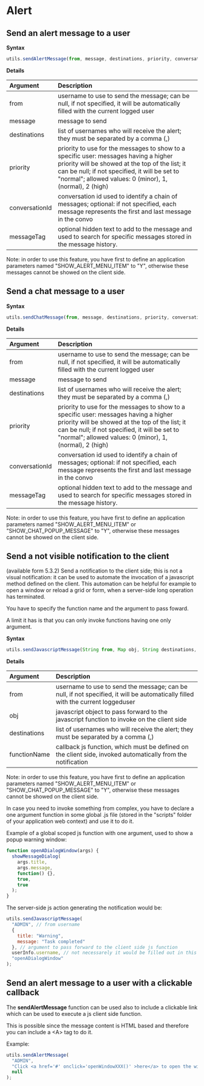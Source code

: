 # Alert

## Send an alert message to a user

**Syntax**

```javascript
utils.sendAlertMessage(from, message, destinations, priority, conversationId, messageTag)
```

**Details**

| Argument | Description |
| :--- | :--- |
| from | username to use to send the message; can be null, if not specified, it will be automatically filled with the current logged user |
| message | message to send |
| destinations | list of usernames who will receive the alert; they must be separated by a comma \(,\) |
| priority | priority to use for the messages to show to a specific user: messages having a higher priority will be showed at the top of the list; it can be null; if not specified, it will be set to "normal"; allowed values: 0 \(minor\), 1, \(normal\), 2 \(high\) |
| conversationId | conversation id used to identify a chain of messages; optional: if not specified, each message represents the first and last message in the convo |
| messageTag | optional hidden text to add to the message and used to search for specific messages stored in the message history. |

Note: in order to use this feature, you have first to define an application parameters named "SHOW\_ALERT\_MENU\_ITEM" to "Y", otherwise these messages cannot be showed on the client side.

## Send a chat message to a user

**Syntax**

```javascript
utils.sendChatMessage(from, message, destinations, priority, conversationId, messageTag)
```

**Details**

| Argument | Description |
| :--- | :--- |
| from | username to use to send the message; can be null, if not specified, it will be automatically filled with the current logged user |
| message | message to send |
| destinations | list of usernames who will receive the alert; they must be separated by a comma \(,\) |
| priority | priority to use for the messages to show to a specific user: messages having a higher priority will be showed at the top of the list; it can be null; if not specified, it will be set to "normal"; allowed values: 0 \(minor\), 1, \(normal\), 2 \(high\) |
| conversationId | conversation id used to identify a chain of messages; optional: if not specified, each message represents the first and last message in the convo |
| messageTag | optional hidden text to add to the message and used to search for specific messages stored in the message history. |

Note: in order to use this feature, you have first to define an application parameters named "SHOW\_ALERT\_MENU\_ITEM" or "SHOW\_CHAT\_POPUP\_MESSAGE" to "Y", otherwise these messages cannot be showed on the client side.

## Send a not visible notification to the client

\(available form 5.3.2\) Send a notification to the client side; this is not a visual notification: it can be used to automate the invocation of a javascript method defined on the client. This automation can be helpful for example to open a window or reload a grid or form, when a server-side long operation has terminated.

You have to specify the function name and the argument to pass foward.

A limit it has is that you can only invoke functions having one only argument.

**Syntax**

```javascript
utils.sendJavascriptMessage(String from, Map obj, String destinations, String functionName)
```

**Details**

| Argument | Description |
| :--- | :--- |
| from | username to use to send the message; can be null, if not specified, it will be automatically filled with the current loggeduser |
| obj | javascript object to pass forward to the javascript function to invoke on the client side |
| destinations | list of usernames who will receive the alert; they must be separated by a comma \(,\) |
| functionName | callback js function, which must be defined on the client side, invoked automatically from the notification |

Note: in order to use this feature, you have first to define an application parameters named "SHOW\_ALERT\_MENU\_ITEM" or "SHOW\_CHAT\_POPUP\_MESSAGE" to "Y", otherwise these messages cannot be showed on the client side.

In case you need to invoke something from complex, you have to declare a one argument function in some global .js file \(stored in the "scripts" folder of your application web context\) and use it to do it.

Example of a global scoped js function with one argument, used to show a popup warning window:

```javascript
function openADialogWindow(args) {
  showMessageDialog(
    args.title,
    args.message,
    function() {},
    true,
    true
  );
}
```

The server-side js action generating the notification would be:

```javascript
utils.sendJavascriptMessage(
  "ADMIN", // from username
  { 
    title: "Warning",
    message: "Task completed"  
  }, // argument to pass forward to the client side js function
  userInfo.username, // not necessarely it would be filled out in this way
  "openADialogWindow"
);
```

## Send an alert message to a user with a clickable callback

The **sendAlertMessage** function can be used also to include a clickable link which can be used to execute a js client side function.

This is possible since the message content is HTML based and therefore you can include a &lt;A&gt; tag to do it.

Example:

```javascript
utils.sendAlertMessage(
  "ADMIN",
  "Click <a href='#' onclick='openWindowXXX()' >here</a> to open the window","ADMIN",
  null
);
```

##  <a id="executeshellcommand"></a>

